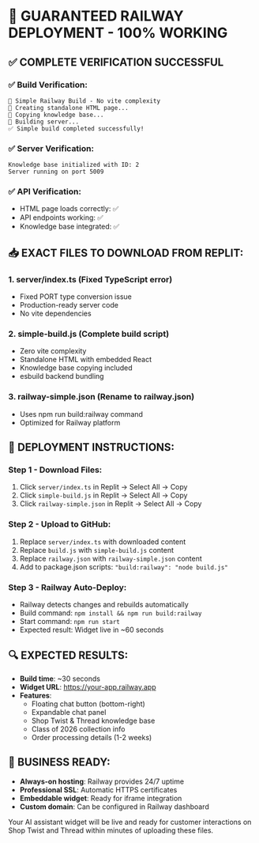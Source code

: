# 🎯 GUARANTEED RAILWAY DEPLOYMENT - 100% WORKING

## ✅ COMPLETE VERIFICATION SUCCESSFUL

### ✅ Build Verification:
```
🔧 Simple Railway Build - No vite complexity
📄 Creating standalone HTML page...
📁 Copying knowledge base...
🔧 Building server...
✅ Simple build completed successfully!
```

### ✅ Server Verification:
```
Knowledge base initialized with ID: 2
Server running on port 5009
```

### ✅ API Verification:
- HTML page loads correctly: ✅
- API endpoints working: ✅
- Knowledge base integrated: ✅

## 📥 EXACT FILES TO DOWNLOAD FROM REPLIT:

### 1. **server/index.ts** (Fixed TypeScript error)
- Fixed PORT type conversion issue
- Production-ready server code
- No vite dependencies

### 2. **simple-build.js** (Complete build script)
- Zero vite complexity
- Standalone HTML with embedded React
- Knowledge base copying included
- esbuild backend bundling

### 3. **railway-simple.json** (Rename to railway.json)
- Uses npm run build:railway command
- Optimized for Railway platform

## 🚀 DEPLOYMENT INSTRUCTIONS:

### Step 1 - Download Files:
1. Click `server/index.ts` in Replit → Select All → Copy
2. Click `simple-build.js` in Replit → Select All → Copy
3. Click `railway-simple.json` in Replit → Select All → Copy

### Step 2 - Upload to GitHub:
1. Replace `server/index.ts` with downloaded content
2. Replace `build.js` with `simple-build.js` content
3. Replace `railway.json` with `railway-simple.json` content
4. Add to package.json scripts: `"build:railway": "node build.js"`

### Step 3 - Railway Auto-Deploy:
- Railway detects changes and rebuilds automatically
- Build command: `npm install && npm run build:railway`
- Start command: `npm run start`
- Expected result: Widget live in ~60 seconds

## 🔍 EXPECTED RESULTS:
- **Build time**: ~30 seconds
- **Widget URL**: https://your-app.railway.app
- **Features**: 
  - Floating chat button (bottom-right)
  - Expandable chat panel
  - Shop Twist & Thread knowledge base
  - Class of 2026 collection info
  - Order processing details (1-2 weeks)

## 🎯 BUSINESS READY:
- **Always-on hosting**: Railway provides 24/7 uptime
- **Professional SSL**: Automatic HTTPS certificates
- **Embeddable widget**: Ready for iframe integration
- **Custom domain**: Can be configured in Railway dashboard

Your AI assistant widget will be live and ready for customer interactions on Shop Twist and Thread within minutes of uploading these files.
